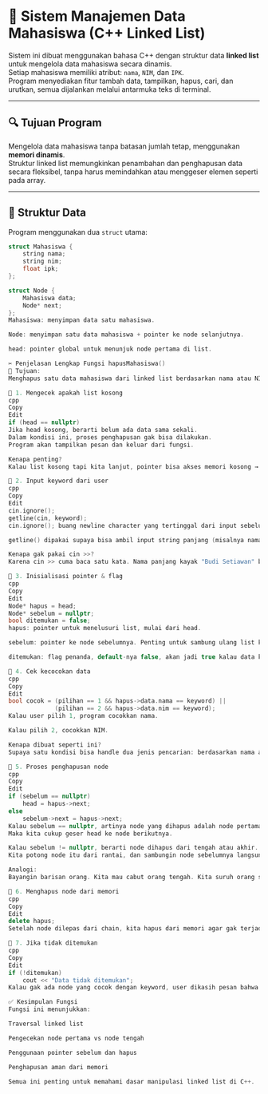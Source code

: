 # 📘 Sistem Manajemen Data Mahasiswa (C++ Linked List)

Sistem ini dibuat menggunakan bahasa C++ dengan struktur data **linked list** untuk mengelola data mahasiswa secara dinamis.  
Setiap mahasiswa memiliki atribut: `nama`, `NIM`, dan `IPK`.  
Program menyediakan fitur tambah data, tampilkan, hapus, cari, dan urutkan, semua dijalankan melalui antarmuka teks di terminal.

---

## 🔍 Tujuan Program

Mengelola data mahasiswa tanpa batasan jumlah tetap, menggunakan **memori dinamis**.  
Struktur linked list memungkinkan penambahan dan penghapusan data secara fleksibel, tanpa harus memindahkan atau menggeser elemen seperti pada array.

---

## 🧩 Struktur Data

Program menggunakan dua `struct` utama:

```cpp
struct Mahasiswa {
    string nama;
    string nim;
    float ipk;
};

struct Node {
    Mahasiswa data;
    Node* next;
};
Mahasiswa: menyimpan data satu mahasiswa.

Node: menyimpan satu data mahasiswa + pointer ke node selanjutnya.

head: pointer global untuk menunjuk node pertama di list.

✂️ Penjelasan Lengkap Fungsi hapusMahasiswa()
🎯 Tujuan:
Menghapus satu data mahasiswa dari linked list berdasarkan nama atau NIM yang dicari user.

📌 1. Mengecek apakah list kosong
cpp
Copy
Edit
if (head == nullptr)
Jika head kosong, berarti belum ada data sama sekali.
Dalam kondisi ini, proses penghapusan gak bisa dilakukan.
Program akan tampilkan pesan dan keluar dari fungsi.

Kenapa penting?
Kalau list kosong tapi kita lanjut, pointer bisa akses memori kosong → error (crash).

📌 2. Input keyword dari user
cpp
Copy
Edit
cin.ignore();
getline(cin, keyword);
cin.ignore(); buang newline character yang tertinggal dari input sebelumnya.

getline() dipakai supaya bisa ambil input string panjang (misalnya nama lengkap dengan spasi).

Kenapa gak pakai cin >>?
Karena cin >> cuma baca satu kata. Nama panjang kayak "Budi Setiawan" bakal kepecah jadi "Budi" doang.

📌 3. Inisialisasi pointer & flag
cpp
Copy
Edit
Node* hapus = head;
Node* sebelum = nullptr;
bool ditemukan = false;
hapus: pointer untuk menelusuri list, mulai dari head.

sebelum: pointer ke node sebelumnya. Penting untuk sambung ulang list kalau node tengah dihapus.

ditemukan: flag penanda, default-nya false, akan jadi true kalau data ketemu.

📌 4. Cek kecocokan data
cpp
Copy
Edit
bool cocok = (pilihan == 1 && hapus->data.nama == keyword) ||
             (pilihan == 2 && hapus->data.nim == keyword);
Kalau user pilih 1, program cocokkan nama.

Kalau pilih 2, cocokkan NIM.

Kenapa dibuat seperti ini?
Supaya satu kondisi bisa handle dua jenis pencarian: berdasarkan nama atau NIM.

📌 5. Proses penghapusan node
cpp
Copy
Edit
if (sebelum == nullptr)
    head = hapus->next;
else
    sebelum->next = hapus->next;
Kalau sebelum == nullptr, artinya node yang dihapus adalah node pertama (head).
Maka kita cukup geser head ke node berikutnya.

Kalau sebelum != nullptr, berarti node dihapus dari tengah atau akhir.
Kita potong node itu dari rantai, dan sambungin node sebelumnya langsung ke node setelahnya.

Analogi:
Bayangin barisan orang. Kita mau cabut orang tengah. Kita suruh orang sebelumnya langsung sambung ke yang setelahnya.

📌 6. Menghapus node dari memori
cpp
Copy
Edit
delete hapus;
Setelah node dilepas dari chain, kita hapus dari memori agar gak terjadi memory leak.

📌 7. Jika tidak ditemukan
cpp
Copy
Edit
if (!ditemukan)
    cout << "Data tidak ditemukan";
Kalau gak ada node yang cocok dengan keyword, user dikasih pesan bahwa datanya tidak ditemukan.

✅ Kesimpulan Fungsi
Fungsi ini menunjukkan:

Traversal linked list

Pengecekan node pertama vs node tengah

Penggunaan pointer sebelum dan hapus

Penghapusan aman dari memori

Semua ini penting untuk memahami dasar manipulasi linked list di C++.
